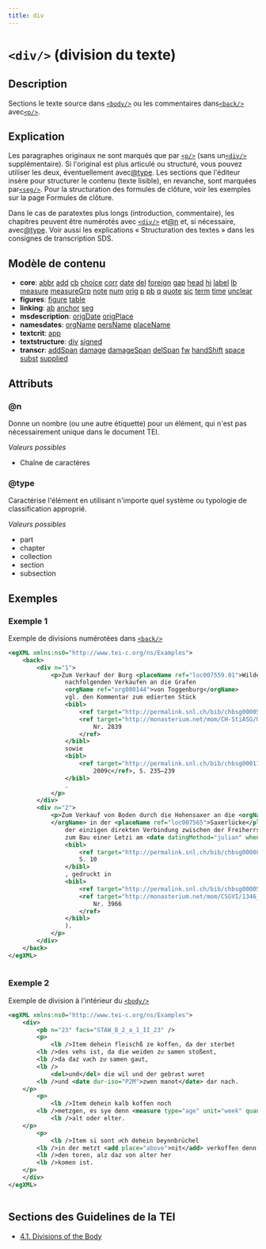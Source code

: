 ```yaml
---
title: div
---
```




# `<div/>` (division du texte)

## Description

Sections le texte source dans [`<body/>`](body.md)  ou les commentaires dans[`<back/>`](back.md)  avec[`<p/>`](p.md).

## Explication

Les paragraphes originaux ne sont marqués que par [`<p/>`](p.md)  (sans un[`<div/>`](div.md)  supplémentaire). Si l'original est plus articulé ou structuré, vous pouvez utiliser les deux, éventuellement avec[@type](#type). Les sections que l'éditeur insère pour structurer le contenu (texte lisible), en revanche, sont marquées par[`<seg/>`](seg.md). Pour la structuration des formules de clôture, voir les exemples sur la page Formules de clôture.

Dans le cas de paratextes plus longs (introduction, commentaire), les chapitres peuvent être numérotés avec [`<div/>`](div.md)  et[@n](#n)  et, si nécessaire, avec[@type](#type). Voir aussi les explications « Structuration des textes » dans les consignes de transcription SDS.

## Modèle de contenu

- **core**: [abbr](abbr.md) [add](add.md) [cb](cb.md) [choice](choice.md) [corr](corr.md) [date](date.md) [del](del.md) [foreign](foreign.md) [gap](gap.md) [head](head.md) [hi](hi.md) [label](label.md) [lb](lb.md) [measure](measure.md) [measureGrp](measureGrp.md) [note](note.md) [num](num.md) [orig](orig.md) [p](p.md) [pb](pb.md) [q](q.md) [quote](quote.md) [sic](sic.md) [term](term.md) [time](time.md) [unclear](unclear.md)
- **figures**: [figure](figure.md) [table](table.md)
- **linking**: [ab](ab.md) [anchor](anchor.md) [seg](seg.md)
- **msdescription**: [origDate](origDate.md) [origPlace](origPlace.md)
- **namesdates**: [orgName](orgName.md) [persName](persName.md) [placeName](placeName.md)
- **textcrit**: [app](app.md)
- **textstructure**: [div](div.md) [signed](signed.md)
- **transcr**: [addSpan](addSpan.md) [damage](damage.md) [damageSpan](damageSpan.md) [delSpan](delSpan.md) [fw](fw.md) [handShift](handShift.md) [space](space.md) [subst](subst.md) [supplied](supplied.md)

## Attributs

### @n

Donne un nombre (ou une autre étiquette) pour un élément, qui n'est pas nécessairement unique dans le document TEI.

*Valeurs possibles*

- Chaîne de caractères

### @type

Caractérise l'élément en utilisant n'importe quel système ou typologie de classification approprié.

*Valeurs possibles*

- part
- chapter
- collection
- section
- subsection

## Exemples

### Exemple 1

Exemple de divisions numérotées dans [`<back/>`](back.md)

```xml
<egXML xmlns:ns0="http://www.tei-c.org/ns/Examples">
    <back>
        <div n="1">
            <p>Zum Verkauf der Burg <placeName ref="loc007559.01">Wildenburg</placeName> sowie zu den
                nachfolgenden Verkäufen an die Grafen
                <orgName ref="org000144">von Toggenburg</orgName>
                vgl. den Kommentar zum edierten Stück
                <bibl>
                    <ref target="http://permalink.snl.ch/bib/chbsg000056393">ChSG</ref>,
                    <ref target="http://monasterium.net/mom/CH-StiASG/Urkunden/CC.2.B.1/charter">Bd. 5,
                        Nr. 2839
                    </ref>
                </bibl>
                sowie
                <bibl>
                    <ref target="http://permalink.snl.ch/bib/chbsg000118351">Gabathuler
                        2009c</ref>, S. 235–239
                </bibl>
                .
            </p>
        </div>
        <div n="2">
            <p>Zum Verkauf von Boden durch die Hohensaxer an die <orgName ref="org000425">Appenzeller
            </orgName> in der <placeName ref="loc007565">Saxerlücke</placeName>,
                der einzigen direkten Verbindung zwischen der Freiherrschaft Sax-Hohensax und Appenzell,
                zum Bau einer Letzi am <date datingMethod="julian" when-custom="1346-01-20">20. Januar 1346</date> (vgl.
                <bibl>
                    <ref target="http://permalink.snl.ch/bib/chbsg000080293">Deplazes-Haefliger 1976</ref>,
                    S. 10
                </bibl>
                , gedruckt in
                <bibl>
                    <ref target="http://permalink.snl.ch/bib/chbsg000056393">ChSG</ref>,
                    <ref target="http://monasterium.net/mom/CSGVI/1346_I_20.1/charter">Bd. 6,
                        Nr. 3966
                    </ref>
                </bibl>
                ).
            </p>
        </div>
    </back>
</egXML>
               
```

### Exemple 2

Exemple de division à l'intérieur du [`<body/>`](body.md)

```xml
<egXML xmlns:ns0="http://www.tei-c.org/ns/Examples">
    <div>
        <pb n="23" facs="STAW_B_2_a_1_II_23" />
        <p>
            <lb />Item dehein fleischß ze koffen, da der sterbet
        <lb />des vehs ist, da die weiden zuͦ samen stoßent,
        <lb />da daz vaͤch zuͦ samen gaut,
        <lb />
            <del>und</del> die wil und der gebraͤst waͤret
        <lb />und <date dur-iso="P2M">zwen manot</date> dar nach.
    </p>
        <p>
            <lb />Item dehein kalb koffen noch
        <lb />metzgen, es sye denn <measure type="age" unit="week" quantity="3">dry wochen</measure>
            <lb />alt oder elter.
    </p>
        <p>
            <lb />Item si sont oͧch dehein beynnbrüchel
        <lb />in der metzt <add place="above">nit</add> verkoffen denn under
        <lb />den toren, alz daz von alter her
        <lb />komen ist.
    </p>
    </div>
</egXML>
               
```

## Sections des Guidelines de la TEI

- [4.1. Divisions of the Body](https://www.tei-c.org/release/doc/tei-p5-doc/en/html/DS.html#DSDIV)